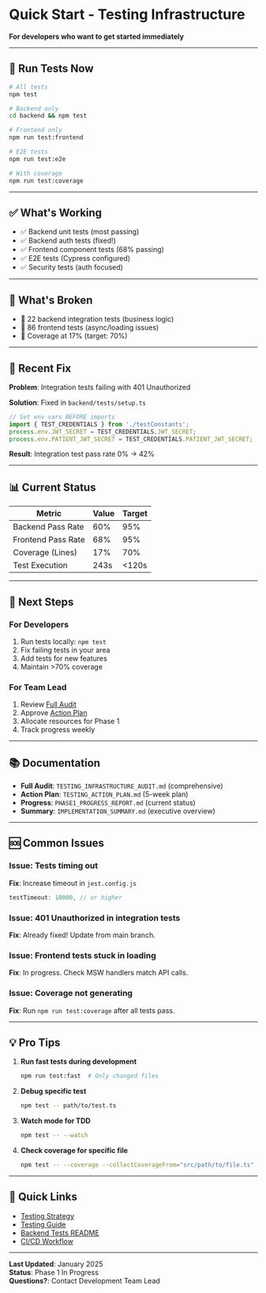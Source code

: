 # Quick Start - Testing Infrastructure

**For developers who want to get started immediately**

---

## 🚀 Run Tests Now

```bash
# All tests
npm test

# Backend only
cd backend && npm test

# Frontend only
npm run test:frontend

# E2E tests
npm run test:e2e

# With coverage
npm run test:coverage
```

---

## ✅ What's Working

- ✅ Backend unit tests (most passing)
- ✅ Backend auth tests (fixed!)
- ✅ Frontend component tests (68% passing)
- ✅ E2E tests (Cypress configured)
- ✅ Security tests (auth focused)

---

## 🔴 What's Broken

- 🔴 22 backend integration tests (business logic)
- 🔴 86 frontend tests (async/loading issues)
- 🔴 Coverage at 17% (target: 70%)

---

## 🔧 Recent Fix

**Problem**: Integration tests failing with 401 Unauthorized

**Solution**: Fixed in `backend/tests/setup.ts`
```typescript
// Set env vars BEFORE imports
import { TEST_CREDENTIALS } from './testConstants';
process.env.JWT_SECRET = TEST_CREDENTIALS.JWT_SECRET;
process.env.PATIENT_JWT_SECRET = TEST_CREDENTIALS.PATIENT_JWT_SECRET;
```

**Result**: Integration test pass rate 0% → 42%

---

## 📊 Current Status

| Metric | Value | Target |
|--------|-------|--------|
| Backend Pass Rate | 60% | 95% |
| Frontend Pass Rate | 68% | 95% |
| Coverage (Lines) | 17% | 70% |
| Test Execution | 243s | <120s |

---

## 🎯 Next Steps

### For Developers
1. Run tests locally: `npm test`
2. Fix failing tests in your area
3. Add tests for new features
4. Maintain >70% coverage

### For Team Lead
1. Review [Full Audit](./TESTING_INFRASTRUCTURE_AUDIT.md)
2. Approve [Action Plan](./TESTING_ACTION_PLAN.md)
3. Allocate resources for Phase 1
4. Track progress weekly

---

## 📚 Documentation

- **Full Audit**: `TESTING_INFRASTRUCTURE_AUDIT.md` (comprehensive)
- **Action Plan**: `TESTING_ACTION_PLAN.md` (5-week plan)
- **Progress**: `PHASE1_PROGRESS_REPORT.md` (current status)
- **Summary**: `IMPLEMENTATION_SUMMARY.md` (executive overview)

---

## 🆘 Common Issues

### Issue: Tests timing out
**Fix**: Increase timeout in `jest.config.js`
```javascript
testTimeout: 10000, // or higher
```

### Issue: 401 Unauthorized in integration tests
**Fix**: Already fixed! Update from main branch.

### Issue: Frontend tests stuck in loading
**Fix**: In progress. Check MSW handlers match API calls.

### Issue: Coverage not generating
**Fix**: Run `npm run test:coverage` after all tests pass.

---

## 💡 Pro Tips

1. **Run fast tests during development**
   ```bash
   npm run test:fast  # Only changed files
   ```

2. **Debug specific test**
   ```bash
   npm test -- path/to/test.ts
   ```

3. **Watch mode for TDD**
   ```bash
   npm test -- --watch
   ```

4. **Check coverage for specific file**
   ```bash
   npm test -- --coverage --collectCoverageFrom="src/path/to/file.ts"
   ```

---

## 🔗 Quick Links

- [Testing Strategy](./docs/tests/TESTING_STRATEGY.md)
- [Testing Guide](./docs/tests/TESTING_GUIDE.md)
- [Backend Tests README](./backend/tests/README.md)
- [CI/CD Workflow](./.github/workflows/test.yml)

---

**Last Updated**: January 2025  
**Status**: Phase 1 In Progress  
**Questions?**: Contact Development Team Lead
